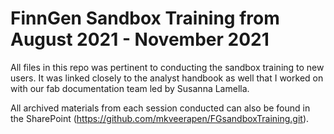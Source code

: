 # FinnGen Sandbox Training from August 2021 - November 2021

All files in this repo was pertinent to conducting the sandbox training to new users. It was linked closely to the analyst handbook as well that I worked on with our fab documentation team led by Susanna Lamella.

All archived materials from each session conducted can also be found in the SharePoint (https://github.com/mkveerapen/FGsandboxTraining.git).

